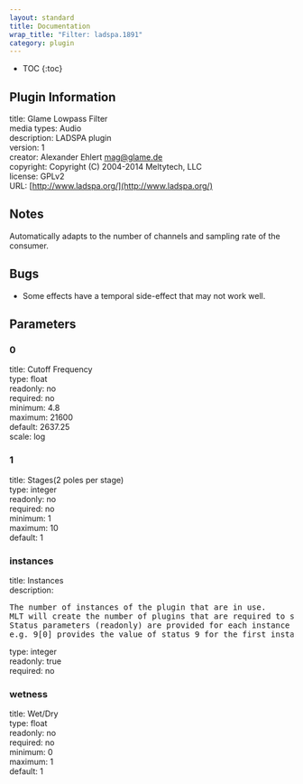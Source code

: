 ```yaml
---
layout: standard
title: Documentation
wrap_title: "Filter: ladspa.1891"
category: plugin
---
```

* TOC
{:toc}

## Plugin Information

title: Glame Lowpass Filter  
media types:
Audio  
description: LADSPA plugin  
version: 1  
creator: Alexander Ehlert <mag@glame.de>  
copyright: Copyright (C) 2004-2014 Meltytech, LLC  
license: GPLv2  
URL: [http://www.ladspa.org/](http://www.ladspa.org/)  

## Notes

Automatically adapts to the number of channels and sampling rate of the consumer.

## Bugs

* Some effects have a temporal side-effect that may not work well.


## Parameters

### 0

title: Cutoff Frequency    
type: float  
readonly: no  
required: no  
minimum: 4.8  
maximum: 21600  
default: 2637.25  
scale: log  

### 1

title: Stages(2 poles per stage)    
type: integer  
readonly: no  
required: no  
minimum: 1  
maximum: 10  
default: 1  

### instances

title: Instances    
description:
<pre>
The number of instances of the plugin that are in use.
MLT will create the number of plugins that are required to support the number of audio channels.
Status parameters (readonly) are provided for each instance and are accessed by specifying the instance number after the identifier (starting at zero).
e.g. 9[0] provides the value of status 9 for the first instance.
</pre>
type: integer  
readonly: true  
required: no  

### wetness

title: Wet/Dry    
type: float  
readonly: no  
required: no  
minimum: 0  
maximum: 1  
default: 1  


